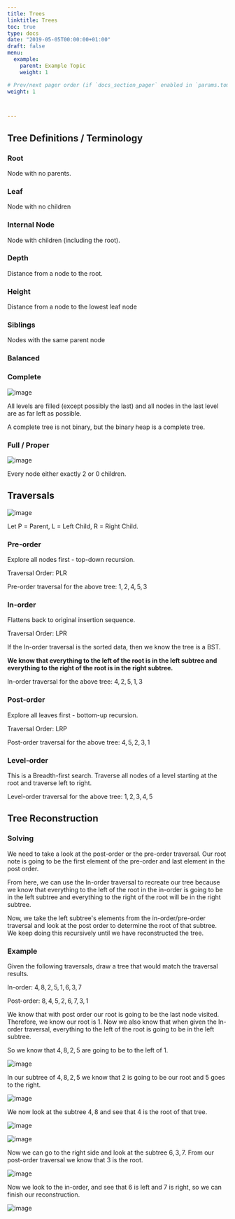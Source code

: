 ```yaml
---
title: Trees
linktitle: Trees
toc: true
type: docs
date: "2019-05-05T00:00:00+01:00"
draft: false
menu:
  example:
    parent: Example Topic
    weight: 1

# Prev/next pager order (if `docs_section_pager` enabled in `params.toml`)
weight: 1



---
```


## Tree Definitions / Terminology

### Root

Node with no parents.

### Leaf

Node with no children

### Internal Node

Node with children (including the root).

### Depth

Distance from a node to the root.

### Height

Distance from a node to the lowest leaf node

### Siblings

Nodes with the same parent node

### Balanced

### Complete

![image](/notes/eecs281/images/CompleteBinary.jpg)

All levels are filled (except possibly the last) and all nodes in the last level are as far left as possible.

A complete tree is not binary, but the binary heap is a complete tree.

### Full / Proper

![image](/notes/eecs281/images/FullBinary.jpg)

Every node either exactly $2$ or $0$ children.

## Traversals

![image](/notes/eecs281/images/tree12.gif)

Let P = Parent, L = Left Child, R = Right Child.

### Pre-order

Explore all nodes first - top-down recursion.

Traversal Order: PLR

Pre-order traversal for the above tree: $1,2,4,5,3$

### In-order

Flattens back to original insertion sequence.

Traversal Order: LPR

If the In-order traversal is the sorted data, then we know the tree is a BST.

**We know that everything to the left of the root is in the left subtree and everything to the right of the root is in the right subtree.**

In-order traversal for the above tree: $4,2,5,1,3$

### Post-order

Explore all leaves first - bottom-up recursion.

Traversal Order: LRP

Post-order traversal for the above tree: $4,5,2,3,1$

### Level-order

This is a Breadth-first search. Traverse all nodes of a level starting at the root and traverse left to right.

Level-order traversal for the above tree: $1,2,3,4,5$

## Tree Reconstruction

### Solving

We need to take a look at the post-order or the pre-order traversal. Our root note is going to be the first element of the pre-order and last element in the post order.

From here, we can use the In-order traversal to recreate our tree because we know that everything to the left of the root in the in-order is going to be in the left subtree and everything to the right of the root will be in the right subtree.

Now, we take the left subtree's elements from the in-order/pre-order traversal and look at the post order to determine the root of that subtree. We keep doing this recursively until we have reconstructed the tree.

### Example

Given the following traversals, draw a tree that would match the traversal results.

In-order: $4,8,2,5,1,6,3,7$

Post-order: $8,4,5,2,6,7,3,1$

We know that with post order our root is going to be the last node visited. Therefore, we know our root is $1.$ Now we also know that when given the In-order traversal, everything to the left of the root is going to be in the left subtree. 

So we know that $4,8,2,5$ are going to be to the left of $1.$

![image](/notes/eecs281/images/recon1.png)

In our subtree of $4,8,2,5$ we know that $2$ is going to be our root and $5$ goes to the right.

![image](/notes/eecs281/images/recon2.png)

We now look at the subtree $4,8$ and see that $4$ is the root of that tree.

![image](/notes/eecs281/images/recon3.png)

![image](/notes/eecs281/images/recon4.png)

Now we can go to the right side and look at the subtree $6,3,7.$ From our post-order traversal we know that $3$ is the root.

![image](/notes/eecs281/images/recon5.png)

Now we look to the in-order, and see that $6$ is left and $7$ is right, so we can finish our reconstruction.

![image](/notes/eecs281/images/recon6.png)

